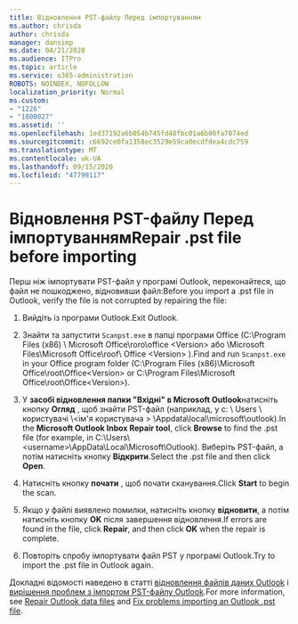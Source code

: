 ```yaml
---
title: Відновлення PST-файлу Перед імпортуванням
ms.author: chrisda
author: chrisda
manager: dansimp
ms.date: 04/21/2020
ms.audience: ITPro
ms.topic: article
ms.service: o365-administration
ROBOTS: NOINDEX, NOFOLLOW
localization_priority: Normal
ms.custom:
- "1226"
- "1800027"
ms.assetid: ''
ms.openlocfilehash: 1ed37192a6b054b745fd48fbc01a6b00fa7074ed
ms.sourcegitcommit: c6692ce0fa1358ec3529e59ca0ecdfdea4cdc759
ms.translationtype: MT
ms.contentlocale: uk-UA
ms.lasthandoff: 09/15/2020
ms.locfileid: "47799117"
---
```

# <a name="repair-pst-file-before-importing"></a><span data-ttu-id="b53ac-102">Відновлення PST-файлу Перед імпортуванням</span><span class="sxs-lookup"><span data-stu-id="b53ac-102">Repair .pst file before importing</span></span>

<span data-ttu-id="b53ac-103">Перш ніж імпортувати PST-файл у програмі Outlook, переконайтеся, що файл не пошкоджено, відновивши файл:</span><span class="sxs-lookup"><span data-stu-id="b53ac-103">Before you import a .pst file in Outlook, verify the file is not corrupted by repairing the file:</span></span>

1. <span data-ttu-id="b53ac-104">Вийдіть із програми Outlook.</span><span class="sxs-lookup"><span data-stu-id="b53ac-104">Exit Outlook.</span></span>

2. <span data-ttu-id="b53ac-105">Знайти та запустити `Scanpst.exe` в папці програми Office (C:\Program Files (x86) \ Microsoft Office\roro\office \<Version\> або \Microsoft Files\Microsoft Office\roof\ Office \<Version\> ).</span><span class="sxs-lookup"><span data-stu-id="b53ac-105">Find and run `Scanpst.exe` in your Office program folder (C:\Program Files (x86)\Microsoft Office\root\Office\<Version\> or C:\Program Files\Microsoft Office\root\Office\<Version\>).</span></span>

3. <span data-ttu-id="b53ac-106">У **засобі відновлення папки "Вхідні" в Microsoft Outlook**натисніть кнопку **Огляд** , щоб знайти PST-файл (наприклад, у c: \ Users \ користувачі \\<ім'я користувача \> \Appdata\local\microsoft\outlook).</span><span class="sxs-lookup"><span data-stu-id="b53ac-106">In the **Microsoft Outlook Inbox Repair tool**, click **Browse** to find the .pst file (for example, in C:\Users\\<username\>\AppData\Local\Microsoft\Outlook).</span></span> <span data-ttu-id="b53ac-107">Виберіть PST-файл, а потім натисніть кнопку **Відкрити**.</span><span class="sxs-lookup"><span data-stu-id="b53ac-107">Select the .pst file and then click **Open**.</span></span>

4. <span data-ttu-id="b53ac-108">Натисніть кнопку **почати** , щоб почати сканування.</span><span class="sxs-lookup"><span data-stu-id="b53ac-108">Click **Start** to begin the scan.</span></span>

5. <span data-ttu-id="b53ac-109">Якщо у файлі виявлено помилки, натисніть кнопку **відновити**, а потім натисніть кнопку **OK** після завершення відновлення.</span><span class="sxs-lookup"><span data-stu-id="b53ac-109">If errors are found in the file, click **Repair**, and then click **OK** when the repair is complete.</span></span>

6. <span data-ttu-id="b53ac-110">Повторіть спробу імпортувати файл PST у програмі Outlook.</span><span class="sxs-lookup"><span data-stu-id="b53ac-110">Try to import the .pst file in Outlook again.</span></span>

<span data-ttu-id="b53ac-111">Докладні відомості наведено в статті [відновлення файлів даних Outlook](https://support.office.com/article/25663bc3-11ec-4412-86c4-60458afc5253) і [вирішення проблем з імпортом PST-файлу Outlook](https://support.office.com/article/2d2e50dc-5c36-4ab2-ab50-f1be733b3d6e).</span><span class="sxs-lookup"><span data-stu-id="b53ac-111">For more information, see [Repair Outlook data files](https://support.office.com/article/25663bc3-11ec-4412-86c4-60458afc5253) and [Fix problems importing an Outlook .pst file](https://support.office.com/article/2d2e50dc-5c36-4ab2-ab50-f1be733b3d6e).</span></span>
